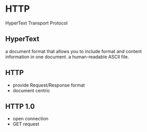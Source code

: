 # HTTP

HyperText Transport Protocol

## HyperText

a document format that allows you to include format and content information in one document. a human-readable ASCII file.

## HTTP

* provide Request/Response format
* document centric

## HTTP 1.0

* open connection
* GET request

